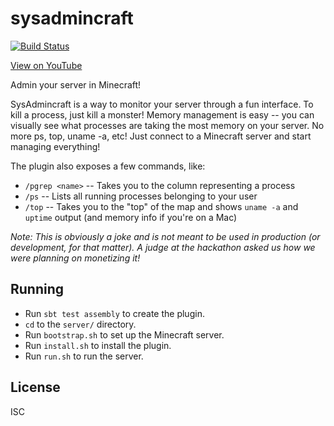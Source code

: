 # sysadmincraft

[![Build Status](https://travis-ci.org/simplyianm/sysadmincraft.svg)](https://travis-ci.org/simplyianm/sysadmincraft)

[View on YouTube][youtube]

Admin your server in Minecraft!

SysAdmincraft is a way to monitor your server through a fun interface. To kill a process, just kill a monster! Memory management is easy -- you can visually see what processes are taking the most memory on your server. No more ps, top, uname -a, etc! Just connect to a Minecraft server and start managing everything!

The plugin also exposes a few commands, like:

* `/pgrep <name>` -- Takes you to the column representing a process
* `/ps` -- Lists all running processes belonging to your user
* `/top` -- Takes you to the "top" of the map and shows `uname -a` and `uptime` output (and memory info if you're on a Mac)

*Note: This is obviously a joke and is not meant to be used in production (or development, for that matter). A judge at the hackathon asked us how we were planning on monetizing it!*

## Running

* Run `sbt test assembly` to create the plugin.
* `cd` to the `server/` directory.
* Run `bootstrap.sh` to set up the Minecraft server.
* Run `install.sh` to install the plugin.
* Run `run.sh` to run the server.

## License

ISC

[youtube]: https://youtu.be/rD9yJ9MHWzo
